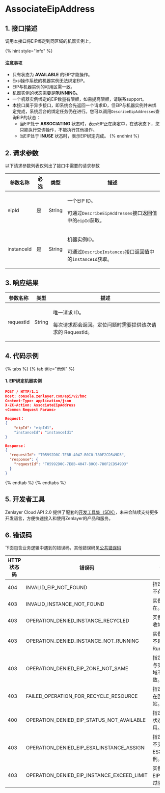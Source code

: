 # AssociateEipAddress

## 1. 接口描述

调用本接口将EIP绑定到同区域的机器实例上。

{% hint style="info" %}
#### 注意事项

* 只有状态为 **AVAILABLE** 的EIP才能操作。
* Exsi操作系统的机器实例无法绑定EIP。
* EIP与机器实例的可用区需一致。
* 机器实例的状态需要是**RUNNING。**
* 一个机器实例绑定的EIP数量有限额，如需提高限额，请联系support。
* 本接口属于异步接口，即系统会先返回一个请求ID，但EIP与机器实例并未绑定完成，系统后台的绑定任务仍在进行。您可以调用`DescribeEipAddresses`查询EIP的状态：
  * 当EIP处于 **ASSOCIATING** 状态时，表示EIP正在绑定中，在该状态下，您只能执行查询操作，不能执行其他操作。
  * 当EIP处于 **INUSE** 状态时，表示EIP绑定完成。
{% endhint %}



## 2. 请求参数

以下请求参数列表仅列出了接口中需要的请求参数

| 参数名称       | 必选 | 类型     | 描述                                                                                      |
| ---------- | -- | ------ | --------------------------------------------------------------------------------------- |
| eipId      | 是  | String | <p>一个EIP ID。</p><p>可通过<code>DescribeEipAddresses</code>接口返回值中的<code>eipId</code>获取。</p> |
| instanceId | 是  | String | <p>机器实例ID。</p><p>可通过<code>DescribeInstances</code>接口返回值中的<code>instanceId</code>获取。</p> |



## 3. 响应结果

| 参数名称      | 类型     | 描述                                                       |
| --------- | ------ | -------------------------------------------------------- |
| requestId | String | <p>唯一请求 ID。</p><p>每次请求都会返回。定位问题时需要提供该次请求的 RequestId。</p> |



## 4. 代码示例

{% tabs %}
{% tab title="示例" %}
#### 1. EIP绑定机器实例&#x20;

```json
POST / HTTP/1.1
Host: console.zenlayer.com/api/v2/bmc
Content-Type: application/json
X-ZC-Action: AssociateEipAddress
<Common Request Params>

Request：
{
    "eipId": "eipId1"，
    "instanceId": "instanceId1"
}

Response：
{
  "requestId": "T05992D0C-7E8B-4047-B0C0-780F2CD549D3",
  "response": {  
    "requestId": "T05992D0C-7E8B-4047-B0C0-780F2CD549D3"
  }
}
```
{% endtab %}
{% endtabs %}



## 5. 开发者工具

Zenlayer Cloud API 2.0 提供了配套的[开发工具集（SDK）](../../api-introduction/sdk/)，未来会陆续支持更多开发语言，方便快速接入和使用Zenlayer的产品和服务。



## 6. 错误码

下面包含业务逻辑中遇到的错误码，其他错误码见[公共错误码](../../api-introduction/instruction/commonerrorcode.md)

| HTTP状态码 | 错误码                                             | 说明               |
| ------- | ----------------------------------------------- | ---------------- |
| 404     | INVALID\_EIP\_NOT\_FOUND                        | 指定的EIP不存在。       |
| 403     | INVALID\_INSTANCE\_NOT\_FOUND                   | 实例不存在。           |
| 403     | OPERATION\_DENIED\_INSTANCE\_RECYCLED           | 实例在回收站。          |
| 403     | OPERATION\_DENIED\_INSTANCE\_NOT\_RUNNING       | 实例状态不是Running。   |
| 403     | OPERATION\_DENIED\_EIP\_ZONE\_NOT\_SAME         | 指定的EIP与实例区域不一致。  |
| 403     | FAILED\_OPERATION\_FOR\_RECYCLE\_RESOURCE       | 指定的EIP在回收站。      |
| 400     | OPERATION\_DENIED\_EIP\_STATUS\_NOT\_AVAILABLE  | 指定的EIP状态不可用。     |
| 403     | OPERATION\_DENIED\_EIP\_ESXI\_INSTANCE\_ASSIGN  | 指定的EIP不支持ESXI实例。 |
| 403     | OPERATION\_DENIED\_EIP\_INSTANCE\_EXCEED\_LIMIT | 实例绑定EIP数量超过限制。   |
